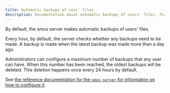 ```yaml
---
title: Automatic backups of user' files
description: Documentation about automatic backups of users' files, for server administrators
---
```


By default, the smos server makes automatic backups of users' files.

Every hour, by default, the server checks whether any backups need to be made.
A backup is made when the latest backup was made more than a day ago.


Administrators can configure a maximum number of backups that any user can have.
When this number has been reached, the oldest backups will be deleted.
This deletion happens once every 24 hours by default.


See [the reference documentation for the `smos-server` for information on how to configure it](/smos-server).
